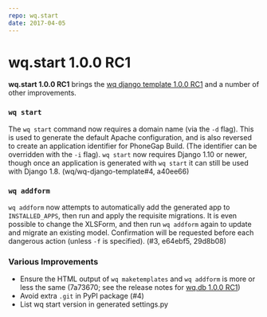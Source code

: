 ```yaml
---
repo: wq.start
date: 2017-04-05
---
```


# wq.start 1.0.0 RC1

**wq.start 1.0.0 RC1** brings the [wq django template 1.0.0 RC1] and a number of other improvements.

### `wq start`

The `wq start` command now requires a domain name (via the `-d` flag).  This is used to generate the default Apache configuration, and is also reversed to create an application identifier for PhoneGap Build.  (The identifier can be overridden with the `-i` flag).  `wq start` now requires Django 1.10 or newer, though once an application is generated with `wq start` it can still be used with Django 1.8. (wq/wq-django-template#4, a40ee66)

### `wq addform`

`wq addform` now attempts to automatically add the generated app to `INSTALLED_APPS`, then run and apply the requisite migrations.  It is even possible to change the XLSForm, and then run `wq addform` again to update and migrate an existing model.  Confirmation will be requested before each dangerous action (unless `-f` is specified). (#3, e64ebf5, 29d8b08)

### Various Improvements
 * Ensure the HTML output of `wq maketemplates` and `wq addform` is  more or less the same (7a73670; see the release notes for [wq.db 1.0.0 RC1])
 * Avoid extra `.git` in PyPI package (#4)
 * List wq start version in generated settings.py

[wq django template 1.0.0 RC1]: ./wq-django-template-1.0.0rc1.md
[wq.db 1.0.0 RC1]: ./wq.db-1.0.0rc1.md